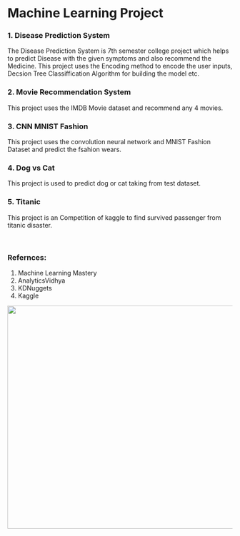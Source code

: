 # Machine Learning Project

### 1. Disease Prediction System 
The Disease Prediction System is 7th semester college project which helps to predict Disease with the given symptoms and also recommend the Medicine.
This project uses the Encoding method to encode the user inputs, Decsion Tree Classiffication Algorithm for building the model etc.

### 2. Movie Recommendation System
This project uses the IMDB Movie dataset and recommend any 4 movies.

### 3. CNN MNIST Fashion
This project uses the convolution neural network and MNIST Fashion Dataset and predict the fsahion wears.

### 4. Dog vs Cat
This project is used to predict dog or cat taking from test dataset.

### 5. Titanic
This project is an Competition of kaggle to find survived passenger from titanic disaster.

<br>

### Refernces:
1. Machine Learning Mastery
2. AnalyticsVidhya
3. KDNuggets
4. Kaggle

<img src="https://miro.medium.com/max/1024/1*afHgkASVnLhAQwukZoVu7g.png" height = 500 width = 900>
